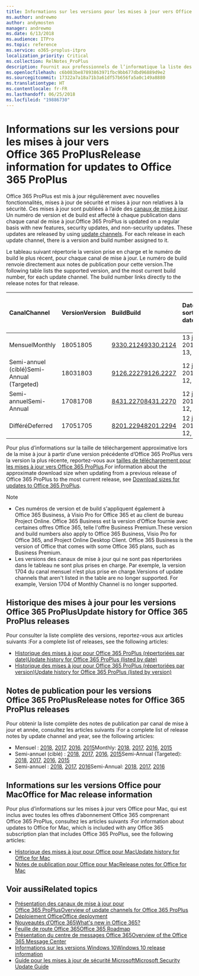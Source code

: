 ```yaml
---
title: Informations sur les versions pour les mises à jour vers Office 365 ProPlus
ms.author: andrewmo
author: andymosten
manager: andrewmo
ms.date: 6/13/2018
ms.audience: ITPro
ms.topic: reference
ms.service: o365-proplus-itpro
localization_priority: Critical
ms.collection: RelNotes_ProPlus
description: Fournit aux professionnels de l’informatique la liste des dernières versions d’Office 365 ProPlus pour chaque canal de mise à jour et des liens vers des notes de publication et l’historique des mises à jour
ms.openlocfilehash: c6b083be87893863971fbc9bb677dbd96889d9e2
ms.sourcegitcommit: 17322a7a18a71b3a61df57b656fa5a0c149a8880
ms.translationtype: HT
ms.contentlocale: fr-FR
ms.lasthandoff: 06/25/2018
ms.locfileid: "19886730"
---
```

# <a name="release-information-for-updates-to-office-365-proplus"></a><span data-ttu-id="b4db9-103">Informations sur les versions pour les mises à jour vers Office 365 ProPlus</span><span class="sxs-lookup"><span data-stu-id="b4db9-103">Release information for updates to Office 365 ProPlus</span></span>

<span data-ttu-id="b4db9-p101">Office 365 ProPlus est mis à jour régulièrement avec nouvelles fonctionnalités, mises à jour de sécurité et mises à jour non relatives à la sécurité. Ces mises à jour sont publiées à l’aide des [canaux de mise à jour](https://docs.microsoft.com/deployoffice/overview-of-update-channels-for-office-365-proplus). Un numéro de version et de build est affecté à chaque publication dans chaque canal de mise à jour.</span><span class="sxs-lookup"><span data-stu-id="b4db9-p101">Office 365 ProPlus is updated on a regular basis with new features, security updates, and non-security updates. These updates are released by using [update channels](https://docs.microsoft.com/deployoffice/overview-of-update-channels-for-office-365-proplus). For each release in each update channel, there is a version and build number assigned to it.</span></span> 

<span data-ttu-id="b4db9-p102">Le tableau suivant répertorie la version prise en charge et le numéro de build le plus récent, pour chaque canal de mise à jour. Le numéro de build renvoie directement aux notes de publication pour cette version.</span><span class="sxs-lookup"><span data-stu-id="b4db9-p102">The following table lists the supported version, and the most current build number, for each update channel. The build number links directly to the release notes for that release.</span></span> 

  
|<span data-ttu-id="b4db9-109">**Canal**</span><span class="sxs-lookup"><span data-stu-id="b4db9-109">**Channel**</span></span>|<span data-ttu-id="b4db9-110">**Version**</span><span class="sxs-lookup"><span data-stu-id="b4db9-110">**Version**</span></span>|<span data-ttu-id="b4db9-111">**Build**</span><span class="sxs-lookup"><span data-stu-id="b4db9-111">**Build**</span></span>|<span data-ttu-id="b4db9-112">**Date de sortie**</span><span class="sxs-lookup"><span data-stu-id="b4db9-112">**Release date**</span></span>|<span data-ttu-id="b4db9-113">**Version actuelle prise en charge jusqu'au**</span><span class="sxs-lookup"><span data-stu-id="b4db9-113">**Current version supported until**</span></span>|
|:-----|:-----|:-----|:-----|:-----|
|<span data-ttu-id="b4db9-114">Mensuel</span><span class="sxs-lookup"><span data-stu-id="b4db9-114">Monthly</span></span>  <br/> |<span data-ttu-id="b4db9-115">1805</span><span class="sxs-lookup"><span data-stu-id="b4db9-115">1805</span></span>  <br/> |[<span data-ttu-id="b4db9-116">9330.2124</span><span class="sxs-lookup"><span data-stu-id="b4db9-116">9330.2124</span></span>](monthly-channel-2018.md#version-1805-june-13)  <br/> | <span data-ttu-id="b4db9-117">13 juin 2018</span><span class="sxs-lookup"><span data-stu-id="b4db9-117">June 13, 2018</span></span>  <br/> |<span data-ttu-id="b4db9-118">Version 1806 publiée</span><span class="sxs-lookup"><span data-stu-id="b4db9-118">Version 1806 is released</span></span> <br/>|
|<span data-ttu-id="b4db9-119">Semi-annuel (ciblé)</span><span class="sxs-lookup"><span data-stu-id="b4db9-119">Semi-Annual (Targeted)</span></span>  <br/> |<span data-ttu-id="b4db9-120">1803</span><span class="sxs-lookup"><span data-stu-id="b4db9-120">1803</span></span>  <br/> |[<span data-ttu-id="b4db9-121">9126.2227</span><span class="sxs-lookup"><span data-stu-id="b4db9-121">9126.2227</span></span>](semi-annual-channel-targeted-2018.md#version-1803-june-12)  <br/> | <span data-ttu-id="b4db9-122">12 juin 2018</span><span class="sxs-lookup"><span data-stu-id="b4db9-122">June 12, 2018</span></span>  <br/> |<span data-ttu-id="b4db9-123">11 septembre 2018</span><span class="sxs-lookup"><span data-stu-id="b4db9-123">September 11, 2018</span></span> <br/>|
|<span data-ttu-id="b4db9-124">Semi-annuel</span><span class="sxs-lookup"><span data-stu-id="b4db9-124">Semi-Annual</span></span> <br/> |<span data-ttu-id="b4db9-125">1708</span><span class="sxs-lookup"><span data-stu-id="b4db9-125">1708</span></span>  <br/> | [<span data-ttu-id="b4db9-126">8431.2270</span><span class="sxs-lookup"><span data-stu-id="b4db9-126">8431.2270</span></span>](semi-annual-channel-2018.md#version-1708-june-12) <br/> |<span data-ttu-id="b4db9-127">12 juin 2018</span><span class="sxs-lookup"><span data-stu-id="b4db9-127">June 12, 2018</span></span>  <br/> |<span data-ttu-id="b4db9-128">12 mars 2019</span><span class="sxs-lookup"><span data-stu-id="b4db9-128">March 12, 2019</span></span> <br/>|
|<span data-ttu-id="b4db9-129">Différé</span><span class="sxs-lookup"><span data-stu-id="b4db9-129">Deferred</span></span> <br/> |<span data-ttu-id="b4db9-130">1705</span><span class="sxs-lookup"><span data-stu-id="b4db9-130">1705</span></span>  <br/> |[<span data-ttu-id="b4db9-131">8201.2294</span><span class="sxs-lookup"><span data-stu-id="b4db9-131">8201.2294</span></span>](semi-annual-channel-2018.md#version-1705-june-12)  <br/> | <span data-ttu-id="b4db9-132">12 juin 2018</span><span class="sxs-lookup"><span data-stu-id="b4db9-132">June 12, 2018</span></span>  <br/> |<span data-ttu-id="b4db9-133">10 juillet 2018</span><span class="sxs-lookup"><span data-stu-id="b4db9-133">July 10, 2018</span></span> <br/>|

<span data-ttu-id="b4db9-134">Pour plus d’informations sur la taille de téléchargement approximative lors de la mise à jour à partir d’une version précédente d’Office 365 ProPlus vers la version la plus récente, reportez-vous aux [tailles de téléchargement pour les mises à jour vers Office 365 ProPlus](download-sizes-office365-proplus-updates.md).</span><span class="sxs-lookup"><span data-stu-id="b4db9-134">For information about the approximate download size when updating from a previous release of Office 365 ProPlus to the most current release, see [Download sizes for updates to Office 365 ProPlus](download-sizes-office365-proplus-updates.md).</span></span>

> [!NOTE]
> - <span data-ttu-id="b4db9-p103">Ces numéros de version et de build s'appliquent également à Office 365 Business, à Visio Pro for Office 365 et au client de bureau Project Online. Office 365 Business est la version d’Office fournie avec certaines offres Office 365, telle l'offre Business Premium.</span><span class="sxs-lookup"><span data-stu-id="b4db9-p103">These version and build numbers also apply to Office 365 Business, Visio Pro for Office 365, and Project Online Desktop Client. Office 365 Business is the version of Office that comes with some Office 365 plans, such as Business Premium.</span></span>
> - <span data-ttu-id="b4db9-p104">Les versions des canaux de mise à jour qui ne sont pas répertoriées dans le tableau ne sont plus prises en charge. Par exemple, la version 1704 du canal mensuel n’est plus prise en charge.</span><span class="sxs-lookup"><span data-stu-id="b4db9-p104">Versions of update channels that aren't listed in the table are no longer supported. For example, Version 1704 of Monthly Channel is no longer supported.</span></span> 


## <a name="update-history-for-office-365-proplus-releases"></a><span data-ttu-id="b4db9-139">Historique des mises à jour pour les versions Office 365 ProPlus</span><span class="sxs-lookup"><span data-stu-id="b4db9-139">Update history for Office 365 ProPlus releases</span></span>

<span data-ttu-id="b4db9-140">Pour consulter la liste complète des versions, reportez-vous aux articles suivants :</span><span class="sxs-lookup"><span data-stu-id="b4db9-140">For a complete list of releases, see the following articles:</span></span>
 - [<span data-ttu-id="b4db9-141">Historique des mises à jour pour Office 365 ProPlus (répertoriées par date)</span><span class="sxs-lookup"><span data-stu-id="b4db9-141">Update history for Office 365 ProPlus (listed by date)</span></span>](update-history-office365-proplus-by-date.md)
 - [<span data-ttu-id="b4db9-142">Historique des mises à jour pour Office 365 ProPlus (répertoriées par version)</span><span class="sxs-lookup"><span data-stu-id="b4db9-142">Update history for Office 365 ProPlus (listed by version)</span></span>](update-history-office365-proplus-by-version.md)

## <a name="release-notes-for-office-365-proplus-releases"></a><span data-ttu-id="b4db9-143">Notes de publication pour les versions Office 365 ProPlus</span><span class="sxs-lookup"><span data-stu-id="b4db9-143">Release notes for Office 365 ProPlus releases</span></span>

<span data-ttu-id="b4db9-144">Pour obtenir la liste complète des notes de publication par canal de mise à jour et année, consultez les articles suivants :</span><span class="sxs-lookup"><span data-stu-id="b4db9-144">For a complete list of release notes by update channel and year, see the following articles:</span></span>
 - <span data-ttu-id="b4db9-145">Mensuel : [2018](monthly-channel-2018.md), [2017](monthly-channel-2017.md), [2016](monthly-channel-2016.md), [2015](monthly-channel-2015.md)</span><span class="sxs-lookup"><span data-stu-id="b4db9-145">Monthly: [2018](monthly-channel-2018.md), [2017](monthly-channel-2017.md), [2016](monthly-channel-2016.md), [2015](monthly-channel-2015.md)</span></span>
 - <span data-ttu-id="b4db9-146">Semi-annuel (ciblé) : [2018](semi-annual-channel-targeted-2018.md), [2017](semi-annual-channel-targeted-2017.md), [2016](semi-annual-channel-targeted-2016.md), [2015](semi-annual-channel-targeted-2015.md)</span><span class="sxs-lookup"><span data-stu-id="b4db9-146">Semi-Annual (Targeted): [2018](semi-annual-channel-targeted-2018.md), [2017](semi-annual-channel-targeted-2017.md), [2016](semi-annual-channel-targeted-2016.md), [2015](semi-annual-channel-targeted-2015.md)</span></span>
 - <span data-ttu-id="b4db9-147">Semi-annuel : [2018](semi-annual-channel-2018.md), [2017](semi-annual-channel-2017.md), [2016](semi-annual-channel-2016.md)</span><span class="sxs-lookup"><span data-stu-id="b4db9-147">Semi-Annual: [2018](semi-annual-channel-2018.md), [2017](semi-annual-channel-2017.md), [2016](semi-annual-channel-2016.md)</span></span>

## <a name="office-for-mac-release-information"></a><span data-ttu-id="b4db9-148">Informations sur les versions Office pour Mac</span><span class="sxs-lookup"><span data-stu-id="b4db9-148">Office for Mac release information</span></span>

<span data-ttu-id="b4db9-149">Pour plus d’informations sur les mises à jour vers Office pour Mac, qui est inclus avec toutes les offres d’abonnement Office 365 comprenant Office 365 ProPlus, consultez les articles suivants :</span><span class="sxs-lookup"><span data-stu-id="b4db9-149">For information about updates to Office for Mac, which is included with any Office 365 subscription plan that includes Office 365 ProPlus, see the following articles:</span></span>
 - [<span data-ttu-id="b4db9-150">Historique des mises à jour pour Office pour Mac</span><span class="sxs-lookup"><span data-stu-id="b4db9-150">Update history for Office for Mac</span></span>](update-history-office-for-mac.md)
 - [<span data-ttu-id="b4db9-151">Notes de publication pour Office pour Mac</span><span class="sxs-lookup"><span data-stu-id="b4db9-151">Release notes for Office for Mac</span></span>](release-notes-office-for-mac.md)


## <a name="related-topics"></a><span data-ttu-id="b4db9-152">Voir aussi</span><span class="sxs-lookup"><span data-stu-id="b4db9-152">Related topics</span></span>

- [<span data-ttu-id="b4db9-153">Présentation des canaux de mise à jour pour Office 365 ProPlus</span><span class="sxs-lookup"><span data-stu-id="b4db9-153">Overview of update channels for Office 365 ProPlus</span></span>](https://docs.microsoft.com/deployoffice/overview-of-update-channels-for-office-365-proplus)
- [<span data-ttu-id="b4db9-154">Déploiement Office</span><span class="sxs-lookup"><span data-stu-id="b4db9-154">Office deployment</span></span>](https://docs.microsoft.com/deployoffice/)
- [<span data-ttu-id="b4db9-155">Nouveautés d’Office 365</span><span class="sxs-lookup"><span data-stu-id="b4db9-155">What's new in Office 365?</span></span>](https://support.office.com/article/95c8d81d-08ba-42c1-914f-bca4603e1426)
- [<span data-ttu-id="b4db9-156">Feuille de route Office 365</span><span class="sxs-lookup"><span data-stu-id="b4db9-156">Office 365 Roadmap</span></span>](https://products.office.com/business/office-365-roadmap)
- [<span data-ttu-id="b4db9-157">Présentation du centre de messages Office 365</span><span class="sxs-lookup"><span data-stu-id="b4db9-157">Overview of the Office 365 Message Center</span></span>](https://support.office.com/article/38fb3333-bfcc-4340-a37b-deda509c2093)
- [<span data-ttu-id="b4db9-158">Informations sur les versions Windows 10</span><span class="sxs-lookup"><span data-stu-id="b4db9-158">Windows 10 release information</span></span>](https://www.microsoft.com/itpro/windows-10/release-information)
- [<span data-ttu-id="b4db9-159">Guide pour les mises à jour de sécurité Microsoft</span><span class="sxs-lookup"><span data-stu-id="b4db9-159">Microsoft Security Update Guide</span></span>](https://portal.msrc.microsoft.com/)